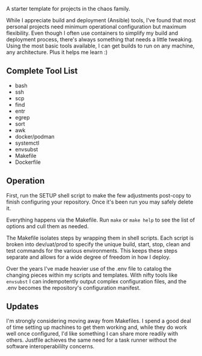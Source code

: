 A starter template for projects in the chaos family.

While I appreciate build and deployment (Ansible) tools, I've found that most personal projects need minimum operational configuration but maximum flexibility. Even though I often use containers to simplify my build and deployment process, there's always something that needs a little tweaking. Using the most basic tools available, I can get builds to run on any machine, any architecture. Plus it helps me learn :)

## Complete Tool List
- bash
- ssh
- scp
- find
- entr
- egrep
- sort
- awk
- docker/podman
- systemctl
- envsubst
- Makefile
- Dockerfile

## Operation

First, run the SETUP shell script to make the few adjustments post-copy to finish configuring your repository. Once it's been run you may safely delete it.

Everything happens via the Makefile. Run `make` or `make help` to see the list of options and cull them as needed.

The Makefile isolates steps by wrapping them in shell scripts. Each script is broken into dev/uat/prod to specify the unique build, start, stop, clean and test commands for the various environments. This keeps these steps separate and allows for a wide degree of freedom in how I deploy.

Over the years I've made heavier use of the .env file to catalog the changing pieces within my scripts and templates. With nifty tools like `envsubst` I can indempotently output complex configuration files, and the .env becomes the repository's configuration manifest.

## Updates

I'm strongly considering moving away from Makefiles. I spend a good deal of time setting up machines to get them working and, while they do work well once configured, I'd like something I can share more readily with others. Justfile achieves the same need for a task runner without the software interoperabililty concerns.
